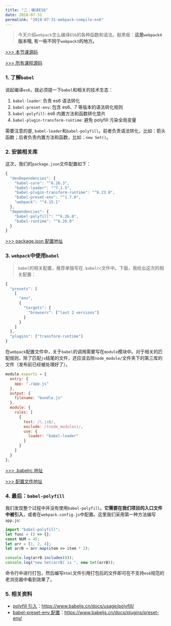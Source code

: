 ```yaml
---
title: "二：编译ES6"
date: 2018-07-31
permalink: "2018-07-31-webpack-compile-es6"
---
```


> 今天介绍`webpack`怎么编译`ES6`的各种函数和语法。敲黑板：**这是`webpack4`版本哦, 有一些不同于`webpack3`的地方。**

[>>> 本节课源码](https://github.com/dongyuanxin/webpack-demos/tree/master/demo02)

[>>> 所有课程源码](https://github.com/dongyuanxin/webpack-demos)

### 1. 了解`babel`

说起编译`es6`，就必须提一下`babel`和相关的技术生态：

1. `babel-loader`: 负责 es6 语法转化
2. `babel-preset-env`: 包含 es6、7 等版本的语法转化规则
3. `babel-polyfill`: es6 内置方法和函数转化垫片
4. `babel-plugin-transform-runtime`: 避免 polyfill 污染全局变量

需要注意的是, `babel-loader`和`babel-polyfill`。前者负责语法转化，比如：箭头函数；后者负责内置方法和函数，比如：`new Set()`。

### 2. 安装相关库

这次，我们的`package.json`文件配置如下：

```javascript
{
  "devDependencies": {
    "babel-core": "^6.26.3",
    "babel-loader": "^7.1.5",
    "babel-plugin-transform-runtime": "^6.23.0",
    "babel-preset-env": "^1.7.0",
    "webpack": "^4.15.1"
  },
  "dependencies": {
    "babel-polyfill": "^6.26.0",
    "babel-runtime": "^6.26.0"
  }
}
```

[>>> package.json 配置地址](https://github.com/dongyuanxin/webpack-demos/blob/master/demo02/package.json)

### 3. `webpack`中使用`babel`

> `babel`的相关配置，推荐单独写在`.babelrc`文件中。下面，我给出这次的相关配置：

```javascript
{
  "presets": [
    [
      "env",
      {
        "targets": {
          "browsers": ["last 2 versions"]
        }
      }
    ]
  ],
  "plugins": ["transform-runtime"]
}
```

在`webpack`配置文件中，关于`babel`的调用需要写在`module`模块中。对于相关的匹配规则，除了匹配`js`结尾的文件，还应该去除`node_module/`文件夹下的第三库的文件（发布前已经被处理好了）。

```javascript
module.exports = {
  entry: {
    app: "./app.js"
  },
  output: {
    filename: "bundle.js"
  },
  module: {
    rules: [
      {
        test: /\.js$/,
        exclude: /(node_modules)/,
        use: {
          loader: "babel-loader"
        }
      }
    ]
  }
};
```

[>>> .babelrc 地址](https://github.com/dongyuanxin/webpack-demos/blob/master/demo02/.babelrc)

[>>> 配置文件地址](https://github.com/dongyuanxin/webpack-demos/blob/master/demo02/webpack.config.js)

### 4. 最后：`babel-polyfill`

我们发现整个过程中并没有使用`babel-polyfill`。**它需要在我们项目的入口文件中被引入**，或者在`webpack.config.js`中配置。这里我们采用第一种方法编写`app.js`:

```javascript
import "babel-polyfill";
let func = () => {};
const NUM = 45;
let arr = [1, 2, 4];
let arrB = arr.map(item => item * 2);

console.log(arrB.includes(8));
console.log("new Set(arrB) is ", new Set(arrB));
```

命令行中进行打包，然后编写`html`文件引用打包后的文件即可在不支持`es6`规范的老浏览器中看到效果了。

### 5. 相关资料

- [polyfill 引入](https://www.babeljs.cn/docs/usage/polyfill/)：https://www.babeljs.cn/docs/usage/polyfill/
- [babel-preset-env 配置](https://www.babeljs.cn/docs/plugins/preset-env/)：https://www.babeljs.cn/docs/plugins/preset-env/
